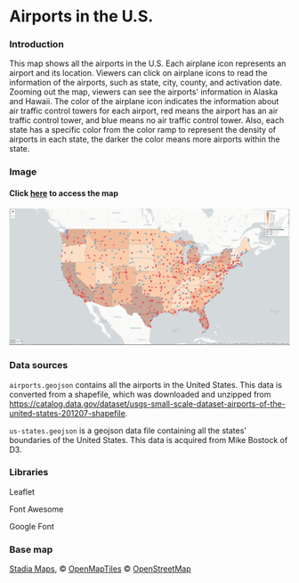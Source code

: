 # Airports in the U.S.

### Introduction
This map shows all the airports in the U.S. Each airplane icon represents an airport and its location. Viewers can click on airplane icons to read the information of the airports, such as state, city, county, and activation date. Zooming out the map, viewers can see the airports' information in Alaska and Hawaii. The color of the airplane icon indicates the information about air traffic control towers for each airport, red means the airport has an air traffic control tower, and blue means no air traffic control tower. Also, each state has a specific color from the color ramp to represent the density of airports in each state, the darker the color means more airports within the state.

### Image
#### Click [here](https://chongzhiyang.github.io/Web-Map-Design/) to access the map

![lab3 map](https://github.com/chongzhiyang/Web-Map-Design/blob/master/img/lab3%20map.png)

### Data sources

`airports.geojson` contains all the airports in the United States. This data is converted from a shapefile, which was downloaded and unzipped from https://catalog.data.gov/dataset/usgs-small-scale-dataset-airports-of-the-united-states-201207-shapefile.

`us-states.geojson` is a geojson data file containing all the states' boundaries of the United States. This data is acquired from Mike Bostock of D3.

### Libraries

Leaflet

Font Awesome

Google Font

### Base map

[Stadia Maps](https://stadiamaps.com/), &copy; [OpenMapTiles](https:openmaptiles.org/) &copy; [OpenStreetMap](http://openstreetmap.org)
